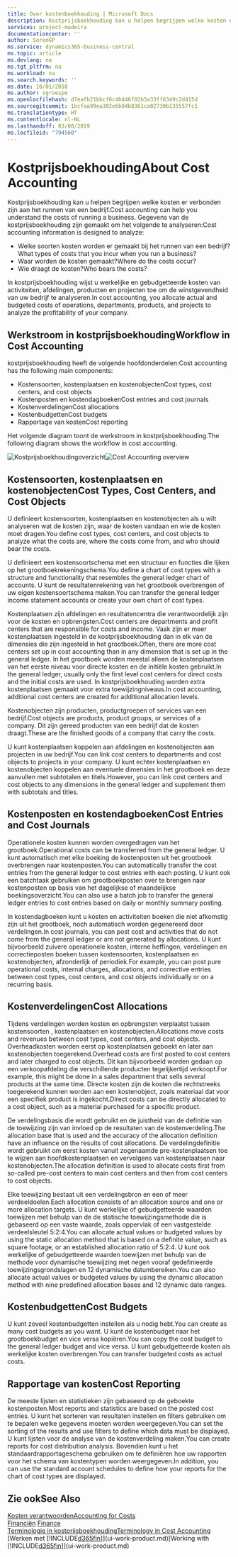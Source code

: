 ```yaml
---
title: Over kostenboekhouding | Microsoft Docs
description: Kostprijsboekhouding kan u helpen begrijpen welke kosten er verbonden zijn aan het runnen van een bedrijf.
services: project-madeira
documentationcenter: ''
author: SorenGP
ms.service: dynamics365-business-central
ms.topic: article
ms.devlang: na
ms.tgt_pltfrm: na
ms.workload: na
ms.search.keywords: ''
ms.date: 10/01/2018
ms.author: sgroespe
ms.openlocfilehash: d7eafb21bbcf6c4b446f02b3a33ff6349c2d415d
ms.sourcegitcommit: 1bcfaa99ea302e6b84b8361ca02730b135557fc1
ms.translationtype: HT
ms.contentlocale: nl-NL
ms.lasthandoff: 03/08/2019
ms.locfileid: "794560"
---
```

# <a name="about-cost-accounting"></a><span data-ttu-id="60066-103">Kostprijsboekhouding</span><span class="sxs-lookup"><span data-stu-id="60066-103">About Cost Accounting</span></span>
<span data-ttu-id="60066-104">Kostprijsboekhouding kan u helpen begrijpen welke kosten er verbonden zijn aan het runnen van een bedrijf.</span><span class="sxs-lookup"><span data-stu-id="60066-104">Cost accounting can help you understand the costs of running a business.</span></span> <span data-ttu-id="60066-105">Gegevens van de kostprijsboekhouding zijn gemaakt om het volgende te analyseren:</span><span class="sxs-lookup"><span data-stu-id="60066-105">Cost accounting information is designed to analyze:</span></span>  

-   <span data-ttu-id="60066-106">Welke soorten kosten worden er gemaakt bij het runnen van een bedrijf?</span><span class="sxs-lookup"><span data-stu-id="60066-106">What types of costs that you incur when you run a business?</span></span>  
-   <span data-ttu-id="60066-107">Waar worden de kosten gemaakt?</span><span class="sxs-lookup"><span data-stu-id="60066-107">Where do the costs occur?</span></span>  
-   <span data-ttu-id="60066-108">Wie draagt de kosten?</span><span class="sxs-lookup"><span data-stu-id="60066-108">Who bears the costs?</span></span>  

<span data-ttu-id="60066-109">In kostprijsboekhouding wijst u werkelijke en gebudgetteerde kosten van activiteiten, afdelingen, producten en projecten toe om de winstgevendheid van uw bedrijf te analyseren.</span><span class="sxs-lookup"><span data-stu-id="60066-109">In cost accounting, you allocate actual and budgeted costs of operations, departments, products, and projects to analyze the profitability of your company.</span></span>  

## <a name="workflow-in-cost-accounting"></a><span data-ttu-id="60066-110">Werkstroom in kostprijsboekhouding</span><span class="sxs-lookup"><span data-stu-id="60066-110">Workflow in Cost Accounting</span></span>  
<span data-ttu-id="60066-111">kostprijsboekhouding heeft de volgende hoofdonderdelen:</span><span class="sxs-lookup"><span data-stu-id="60066-111">Cost accounting has the following main components:</span></span>  

-   <span data-ttu-id="60066-112">Kostensoorten, kostenplaatsen en kostenobjecten</span><span class="sxs-lookup"><span data-stu-id="60066-112">Cost types, cost centers, and cost objects</span></span>  
-   <span data-ttu-id="60066-113">Kostenposten en kostendagboeken</span><span class="sxs-lookup"><span data-stu-id="60066-113">Cost entries and cost journals</span></span>  
-   <span data-ttu-id="60066-114">Kostenverdelingen</span><span class="sxs-lookup"><span data-stu-id="60066-114">Cost allocations</span></span>  
-   <span data-ttu-id="60066-115">Kostenbudgetten</span><span class="sxs-lookup"><span data-stu-id="60066-115">Cost budgets</span></span>
-   <span data-ttu-id="60066-116">Rapportage van kosten</span><span class="sxs-lookup"><span data-stu-id="60066-116">Cost reporting</span></span>  

<span data-ttu-id="60066-117">Het volgende diagram toont de werkstroom in kostprijsboekhouding.</span><span class="sxs-lookup"><span data-stu-id="60066-117">The following diagram shows the workflow in cost accounting.</span></span>  

<span data-ttu-id="60066-118">![Kostprijsboekhoudingoverzicht](media/costaccountingoverview.png "CostAccountingOverview")</span><span class="sxs-lookup"><span data-stu-id="60066-118">![Cost Accounting overview](media/costaccountingoverview.png "CostAccountingOverview")</span></span>  

## <a name="cost-types-cost-centers-and-cost-objects"></a><span data-ttu-id="60066-119">Kostensoorten, kostenplaatsen en kostenobjecten</span><span class="sxs-lookup"><span data-stu-id="60066-119">Cost Types, Cost Centers, and Cost Objects</span></span>  
<span data-ttu-id="60066-120">U definieert kostensoorten, kostenplaatsen en kostenobjecten als u wilt analyseren wat de kosten zijn, waar de kosten vandaan en wie de kosten moet dragen.</span><span class="sxs-lookup"><span data-stu-id="60066-120">You define cost types, cost centers, and cost objects to analyze what the costs are, where the costs come from, and who should bear the costs.</span></span>  

<span data-ttu-id="60066-121">U definieert een kostensoortschema met een structuur en functies die lijken op het grootboekrekeningschema.</span><span class="sxs-lookup"><span data-stu-id="60066-121">You define a chart of cost types with a structure and functionality that resembles the general ledger chart of accounts.</span></span> <span data-ttu-id="60066-122">U kunt de resultatenrekening van het grootboek overbrengen of uw eigen kostensoortschema maken.</span><span class="sxs-lookup"><span data-stu-id="60066-122">You can transfer the general ledger income statement accounts or create your own chart of cost types.</span></span>  

<span data-ttu-id="60066-123">Kostenplaatsen zijn afdelingen en resultatencentra die verantwoordelijk zijn voor de kosten en opbrengsten.</span><span class="sxs-lookup"><span data-stu-id="60066-123">Cost centers are departments and profit centers that are responsible for costs and income.</span></span> <span data-ttu-id="60066-124">Vaak zijn er meer kostenplaatsen ingesteld in de kostprijsboekhouding dan in elk van de dimensies die zijn ingesteld in het grootboek.</span><span class="sxs-lookup"><span data-stu-id="60066-124">Often, there are more cost centers set up in cost accounting than in any dimension that is set up in the general ledger.</span></span> <span data-ttu-id="60066-125">In het grootboek worden meestal alleen de kostenplaatsen van het eerste niveau voor directe kosten en de initiële kosten gebruikt.</span><span class="sxs-lookup"><span data-stu-id="60066-125">In the general ledger, usually only the first level cost centers for direct costs and the initial costs are used.</span></span> <span data-ttu-id="60066-126">In kostprijsboekhouding worden extra kostenplaatsen gemaakt voor extra toewijzingniveaus.</span><span class="sxs-lookup"><span data-stu-id="60066-126">In cost accounting, additional cost centers are created for additional allocation levels.</span></span>  

<span data-ttu-id="60066-127">Kostenobjecten zijn producten, productgroepen of services van een bedrijf.</span><span class="sxs-lookup"><span data-stu-id="60066-127">Cost objects are products, product groups, or services of a company.</span></span> <span data-ttu-id="60066-128">Dit zijn gereed producten van een bedrijf dat de kosten draagt.</span><span class="sxs-lookup"><span data-stu-id="60066-128">These are the finished goods of a company that carry the costs.</span></span>  

<span data-ttu-id="60066-129">U kunt kostenplaatsen koppelen aan afdelingen en kostenobjecten aan projecten in uw bedrijf.</span><span class="sxs-lookup"><span data-stu-id="60066-129">You can link cost centers to departments and cost objects to projects in your company.</span></span> <span data-ttu-id="60066-130">U kunt echter kostenplaatsen en kostenobjecten koppelen aan eventuele dimensies in het grootboek en deze aanvullen met subtotalen en titels.</span><span class="sxs-lookup"><span data-stu-id="60066-130">However, you can link cost centers and cost objects to any dimensions in the general ledger and supplement them with subtotals and titles.</span></span>  

## <a name="cost-entries-and-cost-journals"></a><span data-ttu-id="60066-131">Kostenposten en kostendagboeken</span><span class="sxs-lookup"><span data-stu-id="60066-131">Cost Entries and Cost Journals</span></span>  
<span data-ttu-id="60066-132">Operationele kosten kunnen worden overgedragen van het grootboek.</span><span class="sxs-lookup"><span data-stu-id="60066-132">Operational costs can be transferred from the general ledger.</span></span> <span data-ttu-id="60066-133">U kunt automatisch met elke boeking de kostenposten uit het grootboek overbrengen naar kostenposten.</span><span class="sxs-lookup"><span data-stu-id="60066-133">You can automatically transfer the cost entries from the general ledger to cost entries with each posting.</span></span> <span data-ttu-id="60066-134">U kunt ook een batchtaak gebruiken om grootboekposten over te brengen naar kostenposten op basis van het dagelijkse of maandelijkse boekingsoverzicht.</span><span class="sxs-lookup"><span data-stu-id="60066-134">You can also use a batch job to transfer the general ledger entries to cost entries based on daily or monthly summary posting.</span></span>  

<span data-ttu-id="60066-135">In kostendagboeken kunt u kosten en activiteiten boeken die niet afkomstig zijn uit het grootboek, noch automatisch worden gegenereerd door verdelingen.</span><span class="sxs-lookup"><span data-stu-id="60066-135">In cost journals, you can post cost and activities that do not come from the general ledger or are not generated by allocations.</span></span> <span data-ttu-id="60066-136">U kunt bijvoorbeeld zuivere operationele kosten, interne heffingen, verdelingen en correctieposten boeken tussen kostensoorten, kostenplaatsen en kostenobjecten, afzonderlijk of periodiek.</span><span class="sxs-lookup"><span data-stu-id="60066-136">For example, you can post pure operational costs, internal charges, allocations, and corrective entries between cost types, cost centers, and cost objects individually or on a recurring basis.</span></span>  

## <a name="cost-allocations"></a><span data-ttu-id="60066-137">Kostenverdelingen</span><span class="sxs-lookup"><span data-stu-id="60066-137">Cost Allocations</span></span>  
<span data-ttu-id="60066-138">Tijdens verdelingen worden kosten en opbrengsten verplaatst tussen kostensoorten , kostenplaatsen en kostenobjecten.</span><span class="sxs-lookup"><span data-stu-id="60066-138">Allocations move costs and revenues between cost types, cost centers, and cost objects.</span></span> <span data-ttu-id="60066-139">Overheadkosten worden eerst op kostenplaatsen geboekt en later aan kostenobjecten toegerekend.</span><span class="sxs-lookup"><span data-stu-id="60066-139">Overhead costs are first posted to cost centers and later charged to cost objects.</span></span> <span data-ttu-id="60066-140">Dit kan bijvoorbeeld worden gedaan op een verkoopafdeling die verschillende producten tegelijkertijd verkoopt.</span><span class="sxs-lookup"><span data-stu-id="60066-140">For example, this might be done in a sales department that sells several products at the same time.</span></span> <span data-ttu-id="60066-141">Directe kosten zijn de kosten die rechtstreeks toegerekend kunnen worden aan een kostenobject, zoals materiaal dat voor een specifiek product is ingekocht.</span><span class="sxs-lookup"><span data-stu-id="60066-141">Direct costs can be directly allocated to a cost object, such as a material purchased for a specific product.</span></span>  

<span data-ttu-id="60066-142">De verdelingsbasis die wordt gebruikt en de juistheid van de definitie van de toewijzing zijn van invloed op de resultaten van de kostenverdeling.</span><span class="sxs-lookup"><span data-stu-id="60066-142">The allocation base that is used and the accuracy of the allocation definition have an influence on the results of cost allocations.</span></span> <span data-ttu-id="60066-143">De verdelingdefinitie wordt gebruikt om eerst kosten vanuit zogenaamde pre-kostenplaatsen toe te wijzen aan hoofdkostenplaatsen en vervolgens van kostenplaatsen naar kostenobjecten.</span><span class="sxs-lookup"><span data-stu-id="60066-143">The allocation definition is used to allocate costs first from so-called pre-cost centers to main cost centers and then from cost centers to cost objects.</span></span>  

<span data-ttu-id="60066-144">Elke toewijzing bestaat uit een verdelingsbron en een of meer verdeeldoelen.</span><span class="sxs-lookup"><span data-stu-id="60066-144">Each allocation consists of an allocation source and one or more allocation targets.</span></span> <span data-ttu-id="60066-145">U kunt werkelijke of gebudgetteerde waarden toewijzen met behulp van de de statische toewijzingsmethode die is gebaseerd op een vaste waarde, zoals oppervlak of een vastgestelde verdeelsleutel 5:2:4.</span><span class="sxs-lookup"><span data-stu-id="60066-145">You can allocate actual values or budgeted values by using the static allocation method that is based on a definite value, such as square footage, or an established allocation ratio of 5:2:4.</span></span> <span data-ttu-id="60066-146">U kunt ook werkelijke of gebudgetteerde waarden toewijzen met behulp van de methode voor dynamische toewijzing met negen vooraf gedefinieerde toewijzingsgrondslagen en 12 dynamische datumbereiken.</span><span class="sxs-lookup"><span data-stu-id="60066-146">You can also allocate actual values or budgeted values by using the dynamic allocation method with nine predefined allocation bases and 12 dynamic date ranges.</span></span>  

## <a name="cost-budgets"></a><span data-ttu-id="60066-147">Kostenbudgetten</span><span class="sxs-lookup"><span data-stu-id="60066-147">Cost Budgets</span></span>  
<span data-ttu-id="60066-148">U kunt zoveel kostenbudgetten instellen als u nodig hebt.</span><span class="sxs-lookup"><span data-stu-id="60066-148">You can create as many cost budgets as you want.</span></span> <span data-ttu-id="60066-149">U kunt de kostenbudget naar het grootboekbudget en vice versa kopiëren.</span><span class="sxs-lookup"><span data-stu-id="60066-149">You can copy the cost budget to the general ledger budget and vice versa.</span></span> <span data-ttu-id="60066-150">U kunt gebudgetteerde kosten als werkelijke kosten overbrengen.</span><span class="sxs-lookup"><span data-stu-id="60066-150">You can transfer budgeted costs as actual costs.</span></span>  

## <a name="cost-reporting"></a><span data-ttu-id="60066-151">Rapportage van kosten</span><span class="sxs-lookup"><span data-stu-id="60066-151">Cost Reporting</span></span>  
<span data-ttu-id="60066-152">De meeste lijsten en statistieken zijn gebaseerd op de geboekte kostenposten.</span><span class="sxs-lookup"><span data-stu-id="60066-152">Most reports and statistics are based on the posted cost entries.</span></span> <span data-ttu-id="60066-153">U kunt het sorteren van resultaten instellen en filters gebruiken om te bepalen welke gegevens moeten worden weergegeven.</span><span class="sxs-lookup"><span data-stu-id="60066-153">You can set the sorting of the results and use filters to define which data must be displayed.</span></span> <span data-ttu-id="60066-154">U kunt lijsten voor de analyse van de kostenverdeling maken.</span><span class="sxs-lookup"><span data-stu-id="60066-154">You can create reports for cost distribution analysis.</span></span> <span data-ttu-id="60066-155">Bovendien kunt u het standaardrapportageschema gebruiken om te definiëren hoe uw rapporten voor het schema van kostentypen worden weergegeven.</span><span class="sxs-lookup"><span data-stu-id="60066-155">In addition, you can use the standard account schedules to define how your reports for the chart of cost types are displayed.</span></span>  

## <a name="see-also"></a><span data-ttu-id="60066-156">Zie ook</span><span class="sxs-lookup"><span data-stu-id="60066-156">See Also</span></span>  
 [<span data-ttu-id="60066-157">Kosten verantwoorden</span><span class="sxs-lookup"><span data-stu-id="60066-157">Accounting for Costs</span></span>](finance-manage-cost-accounting.md)  
 <span data-ttu-id="60066-158">[Financiën](finance.md) </span><span class="sxs-lookup"><span data-stu-id="60066-158">[Finance](finance.md) </span></span>  
 [<span data-ttu-id="60066-159">Terminologie in kostprijsboekhouding</span><span class="sxs-lookup"><span data-stu-id="60066-159">Terminology in Cost Accounting</span></span>](finance-terminology-in-cost-accounting.md)  
 <span data-ttu-id="60066-160">[Werken met [!INCLUDE[d365fin](includes/d365fin_md.md)]](ui-work-product.md)</span><span class="sxs-lookup"><span data-stu-id="60066-160">[Working with [!INCLUDE[d365fin](includes/d365fin_md.md)]](ui-work-product.md)</span></span>
